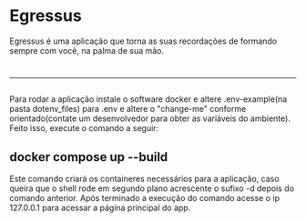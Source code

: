 # Egressus

Egressus é uma aplicação que torna as suas recordações de formando sempre com você, na palma de sua mão.

# <hr>

Para rodar a aplicação instale o software docker e altere .env-example(na pasta dotenv_files) para .env e altere o "change-me" conforme orientado(contate um desenvolvedor para obter as variáveis do ambiente).
Feito isso, execute o comando a seguir: 
## docker compose up --build
Este comando criará os containeres necessários para a aplicação, caso queira que o shell rode em segundo plano acrescente o sufixo -d depois do comando anterior.
Após terminado a execução do comando acesse o ip 127.0.0.1 para acessar a página principal do app.
